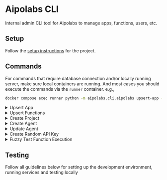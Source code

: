 # Aipolabs CLI

Internal admin CLI tool for Aipolabs to manage apps, functions, users, etc.

## Setup

Follow the [setup instructions](../../README.md) for the project.

## Commands

For commands that require database connection and/or locally running server, make sure local containers are running.
And most cases you should execute the commands via the `runner` container.
e.g.,

```bash
docker compose exec runner python -m aipolabs.cli.aipolabs upsert-app --app-file ./apps/brave_search/app.json --secrets-file ./apps/brave_search/.app.secrets.json
```

<details>
  <summary>Upsert App</summary>

- Create an app (without its functions) or update an existing app (identified by the app name) in the database, based on the app json file provided.
- --secrets-file is optional, it is to temporarily store sensitive data such as default api key, default OAuth2 client secret etc, which will be used to populate the placeholders in app.json file.
- Note: the app name change is not supported by this command.
- Example files: [`google_calendar`](../../apps/google_calendar/app.json).

  ```bash
  python -m aipolabs.cli.aipolabs upsert-app --app-file ./apps/brave_search/app.json --secrets-file ./apps/brave_search/.app.secrets.json
  ```

</details>

<details>
  <summary>Upsert Functions</summary>

- Create functions or update existing functions for an app in the database, based on the functions json file provided.
- The functions json file must contain functions for the same app.
- The app must already exist in the database.
- Example files: [`google_calendar`](../../apps/google_calendar/functions.json).

  ```bash
  python -m aipolabs.cli.aipolabs upsert-functions --functions-file ./apps/google_calendar/functions.json
  ```

</details>

<details>
  <summary>Create Project</summary>

- Create a project in the database.
- You need to create the user first before creating a project for the user.

  ```bash
  python -m aipolabs.cli.aipolabs create-project --name "My Project" --org-id "5b3f0b5f-4e79-4a7a-9830-142ecba9f5fd" --visibility-access public
  ```

</details>

<details>
  <summary>Create Agent</summary>

- Create an agent in the database.
- You need to create the project first before creating an agent for the project.

  ```bash
  python -m aipolabs.cli.aipolabs create-agent --name "My Agent" --description "My Agent Description" --project-id "0347ae5f-60c2-43c1-8a29-8b657c97693e"
  ```

</details>

<details>
  <summary>Update Agent</summary>

- Update an agent in the database.
- You need to create the project and an agent first before updating the agent.

  ```bash
  python -m aipolabs.cli.aipolabs update-agent --agent-id "0347ae5f-60c2-43c1-8a29-8b657c97693e" --name "My Updated Agent Name" --description "My Updated Agent Description" --custom-instructions '{"BRAVE_SEARCH": "My custom instructions"}'
  ```

</details>

<details>
  <summary>Create Random API Key</summary>

- Create an api key for random user and project and agent.
  Set the --visibility-access to private if you want to test with private apps and functions.

  ```bash
  python -m aipolabs.cli.aipolabs create-random-api-key --visibility-access public
  ```

</details>

<details>
  <summary>Fuzzy Test Function Execution</summary>

- This command will test function execution with GPT-generated inputs.
- You need to first create a test API key with `create-random-api-key` command.
- Make sure you have a server running (locally or on the cloud). And set the `CLI_SERVER_URL` in `.env` file.

  ```bash
  python -m aipolabs.cli.aipolabs fuzzy-test-function-execution --function-name "function_name" --linked-account-owner-id "linked_account_owner_id" --aipolabs-api-key "your_api_key_here" --prompt "prompt for LLM to help generate function call arguments"
  ```

</details>

## Testing

Follow all guidelines below for setting up the development environment, running services and testing locally
